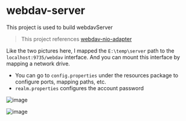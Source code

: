 # webdav-server
This project is used to build webdavServer

> This project references [webdav-nio-adapter](https://github.com/cryptomator/webdav-nio-adapter)

Like the two pictures here, I mapped the `E:\temp\server` path to the `localhost:9735/webdav` interface. And you can mount this interface by mapping a network drive.

- You can go to `config.properties` under the resources package to configure ports, mapping paths, etc. 
- `realm.properties` configures the account password

![image](https://github.com/Heachy/webdav-server/assets/90972647/1964cc9e-01e5-46a8-a26d-ffc708125537)

![image](https://github.com/Heachy/webdav-server/assets/90972647/cc60799a-207c-412b-9ed5-c3430280c73e)
